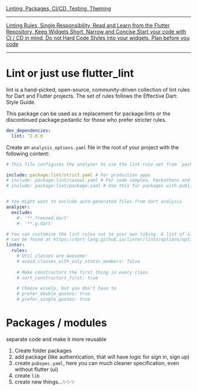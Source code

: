 [Linting, Packages, CI/CD, Testing, Theming](https://www.youtube.com/watch?v=QETClbz1sz8&t=36s&ab_channel=RobertBrunhage)

---

[Linting Rules, Single Responsibility, Read and Learn from the Flutter Repository, Keep Widgets Short, Narrow and Concise,Start your code with CI / CD in mind, Do not Hard Code Styles into your widgets, Plan before you code](https://www.youtube.com/watch?v=bn5e95b3uLY&t=129s&ab_channel=FlutterExplained)

---

# Lint or just use flutter_lint
lint is a hand-picked, open-source, community-driven collection of lint rules for Dart and Flutter projects. The set of rules follows the Effective Dart: Style Guide.

This package can be used as a replacement for package:lints or the discontinued package:pedantic for those who prefer stricter rules.

```yaml
dev_dependencies:
  lint: ^2.0.0
```

Create an `analysis_options.yaml` file in the root of your project with the following content:
```yaml
# This file configures the analyzer to use the lint rule set from `package:lint`

include: package:lint/strict.yaml # For production apps
# include: package:lint/casual.yaml # For code samples, hackathons and other non-production code
# include: package:lint/package.yaml # Use this for packages with public API


# You might want to exclude auto-generated files from dart analysis
analyzer:
  exclude:
    #- '**.freezed.dart'
    #- '**.g.dart'

# You can customize the lint rules set to your own liking. A list of all rules
# can be found at https://dart-lang.github.io/linter/lints/options/options.html
linter:
  rules:
    # Util classes are awesome!
    # avoid_classes_with_only_static_members: false
    
    # Make constructors the first thing in every class
    # sort_constructors_first: true

    # Choose wisely, but you don't have to
    # prefer_double_quotes: true
    # prefer_single_quotes: true
```


# Packages / modules
separate code and make it more reusable
1. Create folder packages
2. add package (like authentication, that will have logic for sign in, sign up)
3. create `pubspec.yaml`, here you can much cleaner specification, even without flutter (ui)
4. create `lib`
5. create new things...✨✨✨
